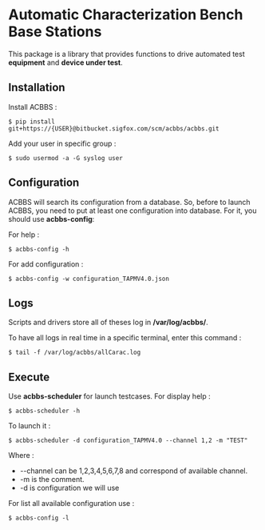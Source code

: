 
# Automatic Characterization Bench Base Stations

  

This package is a library that provides functions to drive automated test **equipment** and **device under test**.

  

## Installation

Install ACBBS :

    $ pip install git+https://{USER}@bitbucket.sigfox.com/scm/acbbs/acbbs.git

Add your user in specific group :

    $ sudo usermod -a -G syslog user

  

## Configuration

ACBBS will search its configuration from a database. So, before to launch ACBBS, you need to put at least one configuration into database. For it, you should use **acbbs-config**:

For help :

    $ acbbs-config -h

For add configuration :
  
    $ acbbs-config -w configuration_TAPMV4.0.json

## Logs

Scripts and drivers store all of theses log in **/var/log/acbbs/**.

To have all logs in real time in a specific terminal, enter this command :

    $ tail -f /var/log/acbbs/allCarac.log

## Execute

Use **acbbs-scheduler** for launch testcases. For display help :

    $ acbbs-scheduler -h

To launch it :

    $ acbbs-scheduler -d configuration_TAPMV4.0 --channel 1,2 -m "TEST"

Where :

 - --channel can be 1,2,3,4,5,6,7,8 and correspond of available channel.
 - -m is the comment.
 - -d is configuration we will use

For list all available configuration use :

    $ acbbs-config -l
